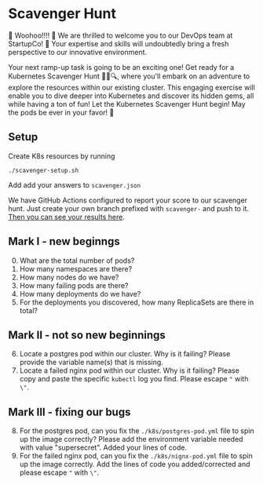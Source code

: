 # Scavenger Hunt

🎉 Woohoo!!!! 🎉 We are thrilled to welcome you to our DevOps team at StartupCo! 🚀 Your expertise and skills will undoubtedly bring a fresh perspective to our innovative environment.

Your next ramp-up task is going to be an exciting one! Get ready for a Kubernetes Scavenger Hunt 🕵️‍♂️🔍, where you'll embark on an adventure to explore the resources within our existing cluster. This engaging exercise will enable you to dive deeper into Kubernetes and discover its hidden gems, all while having a ton of fun! Let the Kubernetes Scavenger Hunt begin! May the pods be ever in your favor! 🌟

## Setup

Create K8s resources by running

```
./scavenger-setup.sh
```

Add add your answers to `scavenger.json`

We have GitHub Actions configured to report your score to our scavenger hunt. Just create your own branch prefixed with `scavenger-` and push to it. [Then you can see your results here](https://github.com/abanuelo/intro-to-kube/actions/workflows/scavenger.yml).

## Mark I - new beginngs

0. What are the total number of pods?
1. How many namespaces are there?
2. How many nodes do we have?
3. How many failing pods are there?
4. How many deployments do we have?
5. For the deployments you discovered, how many ReplicaSets are there in total?

## Mark II - not so new beginnings

6. Locate a postgres pod within our cluster. Why is it failing? Please provide the variable name(s) that is missing.
7. Locate a failed nginx pod within our cluster. Why is it failing? Please copy and paste the specific `kubectl` log you find. Please escape `"` with `\"`.

## Mark III - fixing our bugs

8. For the postgres pod, can you fix the `./k8s/postgres-pod.yml` file to spin up the image correctly? Please add the environment variable needed with value "supersecret". Added your lines of code.
9. For the failed nginx pod, can you fix the `./k8s/nignx-pod.yml` file to spin up the image correctly. Add the lines of code you added/corrected and please escape `"` with `\"`.
